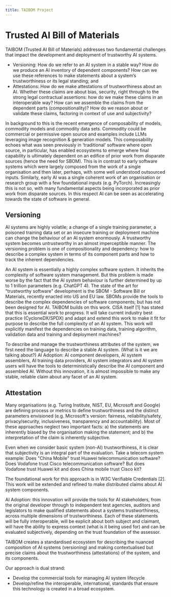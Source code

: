 ```yaml
---
title: TAIBOM Project
---
```


# Trusted AI Bill of Materials

TAIBOM (Trusted AI Bill of Materials) addresses two fundamental challenges that impact the development and deployment of trustworthy AI systems.
- Versioning: How do we refer to an AI system in a stable way? How do we produce an AI inventory of dependent components? How can we use these references to make statements about a system’s trustworthiness or its legal standing; and
- Attestations: How do we make attestations of trustworthiness about an AI. Whether these claims are about bias, security, right through to the strong legal contractual assertions: how do we make these claims in an interoperable way? How can we assemble the claims from the dependent parts (compositionality)? How do we reason about or validate these claims, factoring in context of use and subjectivity?

In background to this is the recent emergence of composability of models, commodity models and commodity data sets. 
Commodity could be commercial or permissive open source and examples include LLMs leveraging image recognition & generation models. This composability echoes what was seen previously in ‘traditional’ software where open source, in particular, has enabled ecosystems to emerge where final capability is ultimately dependent on an edifice of prior work from disparate sources (hence the need for SBOM). This is in contrast to early software systems which were largely composed from the work of a single organisation and then later, perhaps, with some well understood outsourced inputs. Similarly, early AI was a single coherent work of an organisation or research group with a few foundational inputs (e.g. PyTorch). Increasingly this is not so, with many fundamental aspects being incorporated as prior work from disparate sources. In this respect AI can be seen as accelerating towards the state of software in general.

## Versioning
AI systems are highly volatile; a change of a single training parameter, a poisoned training data set or an insecure training or deployment machine can change the behaviour of an AI system enormously. A trustworthy system becomes untrustworthy in an almost imperceptible manner.
The versioning problem is one of compositionality and dependency: how to describe a complex system in terms of its component parts and how to track the inherent dependencies. 

An AI system is essentially a highly complex software system. It inherits the complexity of software system management. But this problem is made worse by the fact that the AI system behaviour is further determined by up to 1 trillion parameters (e.g. ChatGPT 4). The state of the art for "trustworthy software" development is the SBOM - Software Bill or Materials, recently enacted into US and EU law. SBOMs provide the tools to describe the complex dependencies of software components; but has not been designed for AI. TAIBOM builds on this work. CISA itself [1] has stated that this is essential work to progress. It will take current industry best practice (CycloneDX/SPDX) and adapt and extend this work to make it fit for purpose to describe the full complexity of an AI system. This work will explicitly manifest the dependencies on training data, training algorithm, validation data and training and deployment machines?

To describe and manage the trustworthiness attributes of the system, we first need the language to describe a stable AI system. (What is it we are talking about?)
AI Adoption: AI component developers, AI system assemblers, AI training data providers, AI system integrators and AI system users will have the tools to deterministically describe the AI component and assembled AI. Without this innovation, it is almost impossible to make any stable, reliable claim about any facet of an AI system.

## Attestation
Many organisations (e.g. Turing Institute, NIST, EU, Microsoft and Google) are defining process or metrics to define trustworthiness and the distinct parameters envisioned (e.g. Microsoft's version: fairness, reliability/safety, privacy/security, inclusiveness, transparency and accountability). Most of these approaches neglect two important facts: a) the statements are inherently biased by the organisation making the statement; and b) the interpretation of the claim is inherently subjective.

Even when we consider basic system (non-AI) trustworthiness, it is clear that subjectivity is an integral part of the evaluation. Take a telecom system example: Does "China Mobile" trust Huawei telecommunication software? Does Vodafone trust Cisco telecommunication software? But does Vodafone trust Huawei kit and does China mobile trust Cisco kit?

The foundational work for this approach is in W3C Verifiable Credentials [2]. This work will be extended and refined to make distributed claims about AI system components.

AI Adoption: this innovation will provide the tools for AI stakeholders, from the original developer through to independent test agencies, auditors and legislators to make qualified statements about a systems trustworthiness, across multiple dimensions of trustworthiness. Each of these statements will be fully interoperable, will be explicit about both subject and claimant, will have the ability to express context (what is it being used for) and can be evaluated subjectively, depending on the trust foundation of the assessor.

TAIBOM creates a standardised ecosystem for describing the nuanced composition of AI systems (versioning) and making contextualised but precise claims about the trustworthiness (attestations) of the system, and its components.

Our approach is dual strand:
- Develop the commercial tools for managing AI system lifecycle
- Develop/refine the interoperable, international, standards that ensure this technology is created in a broad ecosystem.




